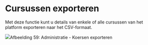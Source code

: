 # Cursussen exporteren

Met deze functie kunt u details van enkele of alle cursussen van het platform exporteren naar het CSV-formaat.

![](../../.gitbook/assets/coursexporter.png)Afbeelding 59: Administratie - Koersen exporteren
